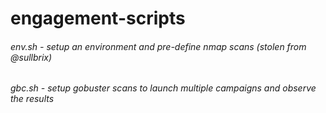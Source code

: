 # engagement-scripts
###### env.sh - setup an environment and pre-define nmap scans (stolen from @sullbrix)
###### gbc.sh - setup gobuster scans to launch multiple campaigns and observe the results
